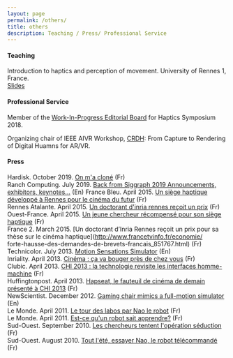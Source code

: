 ```yaml
---
layout: page
permalink: /others/
title: others
description: Teaching / Press/ Professional Service
---
```


#### Teaching
Introduction to haptics and perception of movement. University of Rennes 1, France. <br />
[Slides](https://github.com/FabienDanieau/coursHaptique/blob/master/coursHaptique.pdf)

#### Professional Service

Member of the [Work-In-Progress Editorial Board](http://2018.hapticssymposium.org/wipeditorialboard) for Haptics Symposium 2018. 
			
Organizing chair of IEEE AIVR Workshop, <a href="https://aivr2019.github.io/CRDH-workshop/">CRDH</a>: From Capture to Rendering of Digital Huamns for AR/VR. 

#### Press

Hardisk. October 2019. [On m'a cloné](https://www.youtube.com/watch?v=kDSI132lqEU) (Fr)<br />
Ranch Computing. July 2019. [Back from Siggraph 2019 Announcements, exhibitors, keynotes...](https://blog.ranchcomputing.com/back-from-siggraph-2019) (En)
France Bleu. April 2015. [Un siège haptique développé à Rennes pour le cinéma du futur](http://www.francebleu.fr/loisirs/cinema/un-siege-haptique-developpe-rennes-pour-le-cinema-du-futur-2291427) (Fr) <br />
Rennes Atalante. April 2015. [Un doctorant d'inria rennes reçoit un prix](http://www.rennes-atalante.fr/actualites-technopole/actualites-de-la-technopole/blog/un-doctorant-dinria-rennes-recoit-un-prix-pour-sa-these-sur-le-cinema-haptique.html) (Fr)<br />
Ouest-France. April 2015. [Un jeune chercheur récompensé pour son siège haptique](http://jactiv.ouest-france.fr/campus/rennes-jeune-chercheur-recompense-pour-son-siege-haptique-46086) (Fr)<br />
France 2. March 2015. [Un doctorant d’Inria Rennes reçoit un prix pour sa thèse sur le cinéma haptique](http://www.francetvinfo.fr/economie/ <br />forte-hausse-des-demandes-de-brevets-francais_851767.html) (Fr)<br />
Technicolor. July 2013. [Motion Sensations Simulator](http://www.technicolor.com/en/who-we-are/press-news-center/news/motion-sensations-simulator) (En)<br />
Inriality. April 2013. [Cinéma : ça va bouger près de chez vous](http://www.inriality.fr/culture-loisirs/cinema/ihm/cinema-ca-va/) (Fr)<br />
Clubic. April 2013. [CHI 2013 : la technologie revisite les interfaces homme-machine](http://www.clubic.com/diaporama/photo-chi-2013-la-technologie-revisite-les-interfaces-homme-machine-61514/hapseat-868028/) (Fr) <br />
Huffingtonpost. April 2013. [Hapseat, le fauteuil de cinéma de demain présenté à CHI 2013](http://www.huffingtonpost.fr/2013/04/30/hapseat-fauteuil-cinema-chi-2013_n_3185478.html) (Fr) <br />
NewScientist. December 2012. [Gaming chair mimics a full-motion simulator](http://www.newscientist.com/blogs/onepercent/2012/12/gaming-chair-full-motion-simulator.html) (En) <br />
Le Monde. April 2011. [Le tour des labos par Nao le robot](http://www.lemonde.fr/week-end/video/2011/04/29/le-tour-des-labos-par-nao-le-robot_1514792_1477893.html) (Fr) <br />
Le Monde. April 2011. [Est-ce qu'un robot sait apprendre?](http://www.lemonde.fr/technologies/article/2011/04/22/est-ce-qu-un-robot-sait-apprendre_1511741_651865.html) (Fr) <br />
Sud-Ouest. September 2010. [Les chercheurs tentent l'opération séduction](http://www.sudouest.fr/2010/09/25/les-chercheurs-tentent-l-operation-seduction-194398-2780.php) (Fr)<br />
Sud-Ouest. August 2010. [Tout l'été, essayer Nao, le robot télécommandé](http://www.sudouest.fr/2010/08/07/tout-l-ete-essayer-nao-le-robot-telecommande-156048-2780.php) (Fr)
</div>
